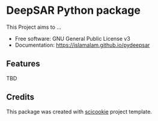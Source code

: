 # DeepSAR Python package

This Project aims to ...

- Free software: GNU General Public License v3
- Documentation: <https://islamalam.github.io/pydeepsar>

## Features

TBD

## Credits

This package was created with
[scicookie](https://github.com/osl-incubator/scicookie) project template.
